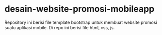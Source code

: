 # desain-website-promosi-mobileapp
Repository ini berisi file template bootstrap untuk membuat website promosi suatu aplikasi mobile. Di repo ini berisi file html, css, js.
